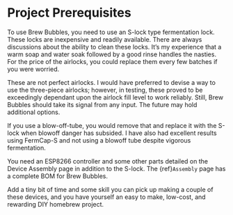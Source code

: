 # Project Prerequisites

To use Brew Bubbles, you need to use an S-lock type fermentation lock. These locks are inexpensive and readily available. There are always discussions about the ability to clean these locks. It’s my experience that a warm soap and water soak followed by a good rinse handles the nasties. For the price of the airlocks, you could replace them every few batches if you were worried.

These are not perfect airlocks. I would have preferred to devise a way to use the three-piece airlocks; however, in testing, these proved to be exceedingly dependant upon the airlock fill level to work reliably.  Still, Brew Bubbles should take its signal from any input.  The future may hold additional options.

If you use a blow-off-tube, you would remove that and replace it with the S-lock when blowoff danger has subsided. I have also had excellent results using FermCap-S and not using a blowoff tube despite vigorous fermentation.

You need an ESP8266 controller and some other parts detailed on the Device Assembly page in addition to the S-lock.  The {ref}`Assembly` page has a complete BOM for Brew Bubbles.

Add a tiny bit of time and some skill you can pick up making a couple of these devices, and you have yourself an easy to make, low-cost, and rewarding DIY homebrew project.
